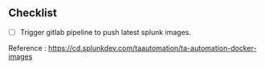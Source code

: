 ## Checklist
- [ ] Trigger gitlab pipeline to push latest splunk images. 

Reference : https://cd.splunkdev.com/taautomation/ta-automation-docker-images

